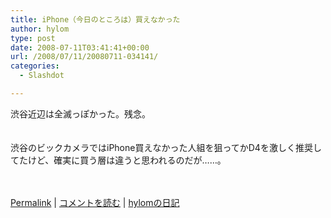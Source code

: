 ```yaml
---
title: iPhone（今日のところは）買えなかった
author: hylom
type: post
date: 2008-07-11T03:41:41+00:00
url: /2008/07/11/20080711-034141/
categories:
  - Slashdot

---
```

渋谷近辺は全滅っぽかった。残念。  
</br>   
渋谷のビックカメラではiPhone買えなかった人組を狙ってかD4を激しく推奨してたけど、確実に買う層は違うと思われるのだが……。</br>  
</br> 

   [Permalink][1] |    [コメントを読む][2] |    [hylomの日記][3] 

</br>

 [1]: http://slashdot.jp/~hylom/journal/445672
 [2]: http://slashdot.jp/~hylom/journal/445672#acomments
 [3]: http://slashdot.jp/~hylom/journal/
